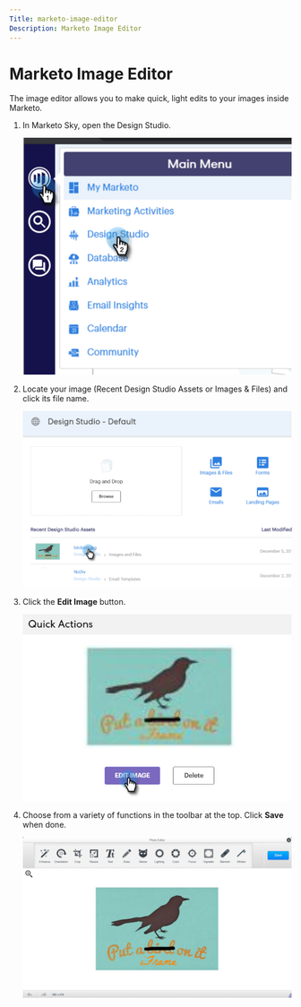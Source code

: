 ```yaml
---
Title: marketo-image-editor
Description: Marketo Image Editor
---
```


# Marketo Image Editor

The image editor allows you to make quick, light edits to your images inside Marketo.

1. In Marketo Sky,  open the Design Studio.

   ![Image One](/help/sky/assets/design-studio/marketo-image-editor/marketo-image-editor-1.png)

1. Locate your image (Recent Design Studio Assets or Images & Files) and click its file name.

   ![Image Two](/help/sky/assets/design-studio/marketo-image-editor/marketo-image-editor-2.png)

1. Click the **Edit Image** button.

   ![Image Three](/help/sky/assets/design-studio/marketo-image-editor/marketo-image-editor-3.png)

1. Choose from a variety of functions in the toolbar at the top. Click **Save** when done.

   ![Image Four](/help/sky/assets/design-studio/marketo-image-editor/marketo-image-editor-4.png)